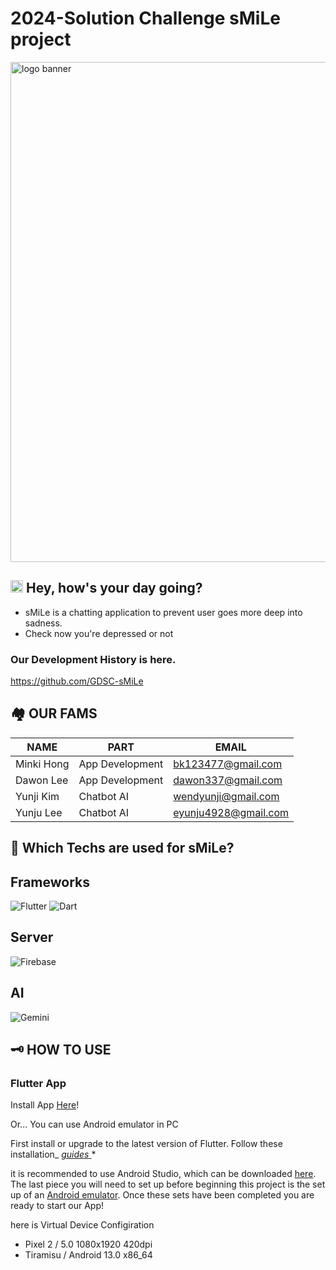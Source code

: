 # 2024-Solution Challenge sMiLe project
<img src="https://ifh.cc/g/P5kQQg.png" alt="logo banner" width="800">

## <img src="https://ifh.cc/g/W3mCcz.png" alt="logo banner" width="20"> Hey, how's your day going?
* sMiLe is a chatting application to prevent user goes more deep into sadness.
* Check now you're depressed or not

### Our Development History is here.
https://github.com/GDSC-sMiLe

###
## 🏘 OUR FAMS
| NAME | PART | EMAIL |
| ------- | ------- | ------- |
| Minki Hong  |  App Development  | bk123477@gmail.com  |
| Dawon Lee  |  App Development  | dawon337@gmail.com  |
| Yunji Kim  |  Chatbot AI  | wendyunji@gmail.com  |
| Yunju Lee  |  Chatbot AI  | eyunju4928@gmail.com  |

###
## 🔨 Which Techs are used for sMiLe?

## Frameworks
![Flutter](https://img.shields.io/badge/Flutter-02569B?style=for-the-badge&logo=flutter&logoColor=white)
![Dart](https://img.shields.io/badge/Dart-0175C2?style=for-the-badge&logo=dart&logoColor=white)

## Server
![Firebase](https://img.shields.io/badge/Firebase-FFCA28?style=for-the-badge&logo=firebase&logoColor=black)

## AI

![Gemini](https://img.shields.io/badge/Gemini-8E75B2?style=for-the-badge&logo=google&logoColor=white)

###
## 🗝 HOW TO USE



### Flutter App

Install App [Here](https://drive.google.com/drive/folders/1IkbECU6V91VW5dOiSl7Kxp-d4xjlR_rM?usp=sharing)!




Or... You can use Android emulator in PC

First install or upgrade to the latest version of Flutter. Follow these installation_ [_guides_ ](https://flutter.dev/docs/get-started/install)*


it is recommended to use Android Studio, which can be downloaded [here](https://developer.android.com/studio/?gclid=CjwKCAjwq_D7BRADEiwAVMDdHjI_Lu5xR1whSMHH-WDMO3x6WDQVbBcZxbhN9h6m9SsT6b_wjmuKkhoCbSwQAvD_BwE&gclsrc=aw.ds). The last piece you will need to set up before beginning this project is the set up of an [Android emulator](https://flutter.dev/docs/get-started/install/macos#set-up-the-android-emulator). Once these sets have been completed you are ready to start our App!

here is Virtual Device Configiration

- Pixel 2 / 5.0 1080x1920 420dpi
- Tiramisu / Android 13.0 x86_64

